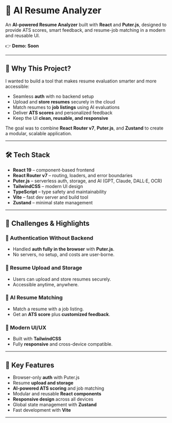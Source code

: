 # 📝 AI Resume Analyzer

An **AI-powered Resume Analyzer** built with **React** and **Puter.js**, designed to provide ATS scores, smart feedback, and resume-job matching in a modern and reusable UI.

👉 **Demo:** **Soon**

---

## 🧪 Why This Project?

I wanted to build a tool that makes resume evaluation smarter and more accessible:

- Seamless **auth** with no backend setup
- Upload and **store resumes** securely in the cloud
- Match resumes to **job listings** using AI evaluations
- Deliver **ATS scores** and personalized feedback
- Keep the UI **clean, reusable, and responsive**

The goal was to combine **React Router v7**, **Puter.js**, and **Zustand** to create a modular, scalable application.

---

## 🛠️ Tech Stack

- **React 19** – component-based frontend
- **React Router v7** – routing, loaders, and error boundaries
- **Puter.js** – serverless auth, storage, and AI (GPT, Claude, DALL·E, OCR)
- **TailwindCSS** – modern UI design
- **TypeScript** – type safety and maintainability
- **Vite** – fast dev server and build tool
- **Zustand** – minimal state management

---

## 🧩 Challenges & Highlights

### 🔐 Authentication Without Backend

- Handled **auth fully in the browser** with **Puter.js**.
- No servers, no setup, and costs are user-borne.

### 📂 Resume Upload and Storage

- Users can upload and store resumes securely.
- Accessible anytime, anywhere.

### 🤖 AI Resume Matching

- Match a resume with a job listing.
- Get an **ATS score** plus **customized feedback**.

### 🎨 Modern UI/UX

- Built with **TailwindCSS**
- Fully **responsive** and cross-device compatible.

---

## 🚀 Key Features

- Browser-only **auth** with Puter.js
- Resume **upload and storage**
- **AI-powered ATS scoring** and job matching
- Modular and reusable **React components**
- **Responsive design** across all devices
- Global state management with **Zustand**
- Fast development with **Vite**

---
